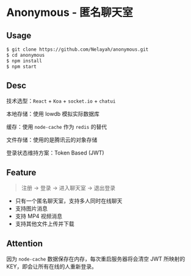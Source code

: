 # Anonymous - 匿名聊天室

## Usage

```bash
$ git clone https://github.com/Nelayah/anonymous.git
$ cd anonymous
$ npm install
$ npm start
```

## Desc

技术选型：`React` + `Koa` + `socket.io` + `chatui`

本地存储：使用 lowdb 模拟实际数据库

缓存：使用 `node-cache` 作为 `redis` 的替代

文件存储：使用的是腾讯云的对象存储

登录状态维持方案：Token Based (JWT)

## Feature

> 注册 -> 登录 -> 进入聊天室 -> 退出登录

- 只有一个匿名聊天室，支持多人同时在线聊天
- 支持图片消息
- 支持 MP4 视频消息
- 支持其他文件上传并下载

## Attention

因为 `node-cache` 数据保存在内存，每次重启服务器将会清空 JWT 所映射的 KEY，即会让所有在线的人重新登录。